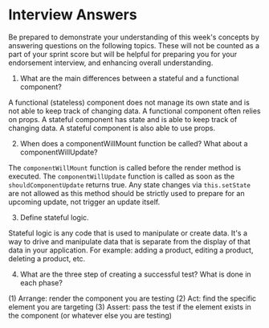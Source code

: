 # Interview Answers
Be prepared to demonstrate your understanding of this week's concepts by answering questions on the following topics. These will not be counted as a part of your sprint score but will be helpful for preparing you for your endorsement interview, and enhancing overall understanding.

1. What are the main differences between a stateful and a functional component?

A functional (stateless) component does not manage its own state and is not able to keep track of changing data. A functional component often relies on props.
A stateful component has state and is able to keep track of changing data. A stateful component is also able to use props.

2. When does a componentWillMount function be called? What about a componentWillUpdate?

The `componentWillMount` function is called before the render method is executed.
The `componentWillUpdate` function is called as soon as the `shouldComponentUpdate` returns true. Any state changes via `this.setState` are not allowed as this method should be strictly used to prepare for an upcoming update, not trigger an update itself.

3. Define stateful logic.

Stateful logic is any code that is used to manipulate or create data. It's a way to drive and manipulate data that is separate from the display of that data in your application. For example: adding a product, editing a product, deleting a product, etc.

4. What are the three step of creating a successful test? What is done in each phase?

(1) Arrange: render the component you are testing
(2) Act: find the specific element you are targeting
(3) Assert: pass the test if the element exists in the component (or whatever else you are testing)